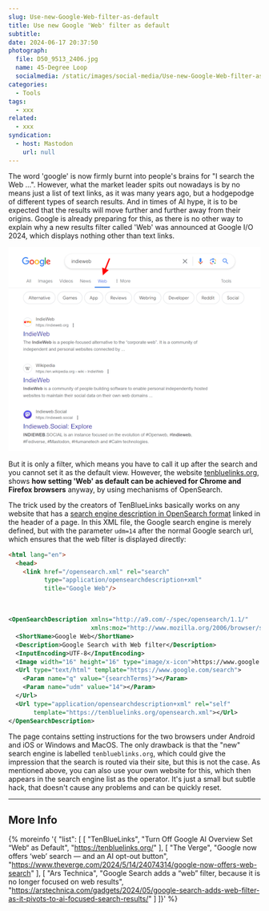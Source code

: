 ```yaml
---
slug: Use-new-Google-Web-filter-as-default
title: Use new Google 'Web' filter as default
subtitle:
date: 2024-06-17 20:37:50
photograph:
  file: D50_9513_2406.jpg
  name: 45-Degree Loop
  socialmedia: /static/images/social-media/Use-new-Google-Web-filter-as-default.png
categories:
  - Tools
tags:
  - xxx
related:
  - xxx
syndication:
  - host: Mastodon
    url: null
---
```


The word 'google' is now firmly burnt into people's brains for "I search the Web ...". However, what the market leader spits out nowadays is by no means just a list of text links, as it was many years ago, but a hodgepodge of different types of search results. And in times of AI hype, it is to be expected that the results will move further and further away from their origins. Google is already preparing for this, as there is no other way to explain why a new results filter called 'Web' was announced at Google I/O 2024, which displays nothing other than text links.

![Google Search Web Filter](Use-new-Google-Web-filter-as-default/google-search-web-filter.png)

But it is only a filter, which means you have to call it up after the search and you cannot set it as the default view. However, the website [tenbluelinks.org](https://tenbluelinks.org/), shows **how setting 'Web' as default can be achieved for Chrome and Firefox browsers** anyway, by using mechanisms of OpenSearch.

<!-- more -->

The trick used by the creators of TenBlueLinks basically works on any website that has a [search engine description in OpenSearch format](https://developer.mozilla.org/en-US/docs/Web/OpenSearch) linked in the header of a page. In this XML file, the Google search engine is merely defined, but with the parameter ``udm=14`` after the normal Google search url, which ensures that the web filter is displayed directly:

``` html
<html lang="en">
  <head>
    <link href="/opensearch.xml" rel="search" 
          type="application/opensearchdescription+xml" 
          title="Google Web"/>
```

<br>

``` xml opensearch.xml
<OpenSearchDescription xmlns="http://a9.com/-/spec/opensearch/1.1/" 
                       xmlns:moz="http://www.mozilla.org/2006/browser/search/">
  <ShortName>Google Web</ShortName>
  <Description>Google Search with Web filter</Description>
  <InputEncoding>UTF-8</InputEncoding>
  <Image width="16" height="16" type="image/x-icon">https://www.google.com/favicon.ico</Image>
  <Url type="text/html" template="https://www.google.com/search">
    <Param name="q" value="{searchTerms}"></Param>
    <Param name="udm" value="14"></Param>
  </Url>
  <Url type="application/opensearchdescription+xml" rel="self" 
       template="https://tenbluelinks.org/opensearch.xml"></Url>
</OpenSearchDescription>
```

The page contains setting instructions for the two browsers under Android and iOS or Windows and MacOS. The only drawback is that the "new" search engine is labelled ``tenblueblinks.org``, which could give the impression that the search is routed via their site, but this is not the case. As mentioned above, you can also use your own website for this, which then appears in the search engine list as the operator. It's just a small but subtle hack, that doesn't cause any problems and can be quickly reset.

---

## More Info

{% moreinfo '{ "list": [
  [ "TenBlueLinks", "Turn Off Google AI Overview Set “Web“ as Default",
  "https://tenbluelinks.org/" ],
  [ "The Verge", "Google now offers ‘web’ search — and an AI opt-out button",
  "https://www.theverge.com/2024/5/14/24074314/google-now-offers-web-search" ],
  [ "Ars Technica", "Google Search adds a “web” filter, because it is no longer focused on web results",
  "https://arstechnica.com/gadgets/2024/05/google-search-adds-web-filter-as-it-pivots-to-ai-focused-search-results/" ]
]}' %}

